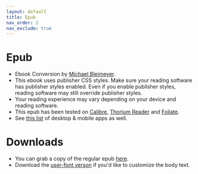 ```yaml
---
layout: default
title: Epub
nav_order: 2
nav_exclude: true
---
```


# Epub

- Ebook Conversion by [Michael Bleimeyer](https://eskur.dev).
- This ebook uses publisher CSS styles. Make sure your reading software has publisher styles enabled. Even if you enable publisher styles, reading software may still override publisher styles.
- Your reading experience may vary depending on your device and reading software.
- This epub has been tested on [Calibre](https://calibre-ebook.com/), [Thorium Reader](https://www.edrlab.org/software/thorium-reader/) and [Foliate](https://johnfactotum.github.io/foliate/).
- See [this list](https://github.com/readium/awesome-readium) of desktop & mobile apps as well.

# Downloads
- You can grab a copy of the regular epub [here](/accessibility/cairn.epub).
- Download the [user-font verson]([here](/accessibility/cairn.epub)) if you'd like to customize the body text.
